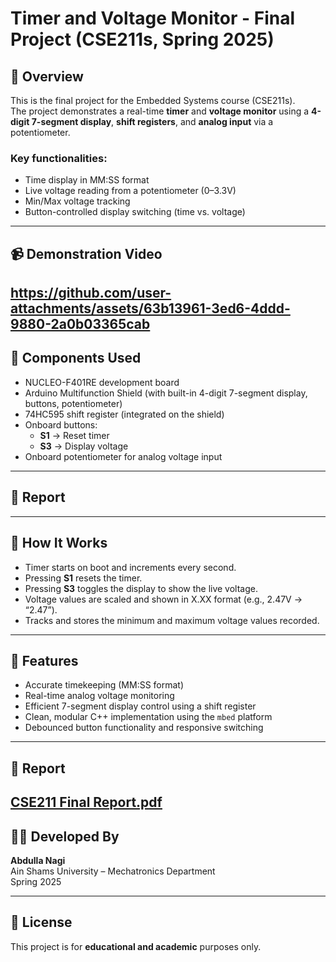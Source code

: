 # Timer and Voltage Monitor - Final Project (CSE211s, Spring 2025)

## 📌 Overview
This is the final project for the Embedded Systems course (CSE211s).  
The project demonstrates a real-time **timer** and **voltage monitor** using a **4-digit 7-segment display**, **shift registers**, and **analog input** via a potentiometer.

### Key functionalities:
- Time display in MM:SS format
- Live voltage reading from a potentiometer (0–3.3V)
- Min/Max voltage tracking
- Button-controlled display switching (time vs. voltage)

---

## 📹 Demonstration Video
https://github.com/user-attachments/assets/63b13961-3ed6-4ddd-9880-2a0b03365cab
---

## 🔧 Components Used
- NUCLEO-F401RE development board
- Arduino Multifunction Shield (with built-in 4-digit 7-segment display, buttons, potentiometer)
- 74HC595 shift register (integrated on the shield)
- Onboard buttons:  
  - **S1** → Reset timer  
  - **S3** → Display voltage
- Onboard potentiometer for analog voltage input
---

## 📁 Report



---

## 🧠 How It Works
- Timer starts on boot and increments every second.
- Pressing **S1** resets the timer.
- Pressing **S3** toggles the display to show the live voltage.
- Voltage values are scaled and shown in X.XX format (e.g., 2.47V → “2.47”).
- Tracks and stores the minimum and maximum voltage values recorded.

---

## 🧪 Features
- Accurate timekeeping (MM:SS format)
- Real-time analog voltage monitoring
- Efficient 7-segment display control using a shift register
- Clean, modular C++ implementation using the `mbed` platform
- Debounced button functionality and responsive switching
---

## 📜 Report
[CSE211 Final Report.pdf](https://github.com/user-attachments/files/20265810/CSE211.Final.Report.pdf)
---

## 👨‍💻 Developed By
**Abdulla Nagi**  
Ain Shams University – Mechatronics Department  
Spring 2025

---

## 📝 License
This project is for **educational and academic** purposes only.

